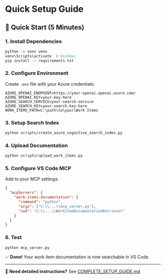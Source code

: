 # Quick Setup Guide

## 🚀 Quick Start (5 Minutes)

### 1. Install Dependencies

```bash
python -m venv venv
venv\Scripts\activate  # Windows
pip install -r requirements.txt
```

### 2. Configure Environment

Create `.env` file with your Azure credentials:

```env
AZURE_OPENAI_ENDPOINT=https://your-openai.openai.azure.com/
AZURE_OPENAI_KEY=your-key-here
AZURE_SEARCH_SERVICE=your-search-service
AZURE_SEARCH_KEY=your-search-key-here
WORK_ITEMS_PATH=C:\path\to\your\Work Items
```

### 3. Setup Search Index

```bash
python scripts/create_azure_cognitive_search_index.py
```

### 4. Upload Documentation

```bash
python scripts/upload_work_items.py
```

### 5. Configure VS Code MCP

Add to your MCP settings:

```json
{
  "mcpServers": {
    "work-items-documentation": {
      "command": "python",
      "args": ["C:\\...\\mcp_server.py"],
      "cwd": "C:\\...\\WorkItemDocumentationRetriever"
    }
  }
}
```

### 6. Test

```bash
python mcp_server.py
```

✅ **Done!** Your work item documentation is now searchable in VS Code.

---

📖 **Need detailed instructions?** See [COMPLETE_SETUP_GUIDE.md](COMPLETE_SETUP_GUIDE.md)

